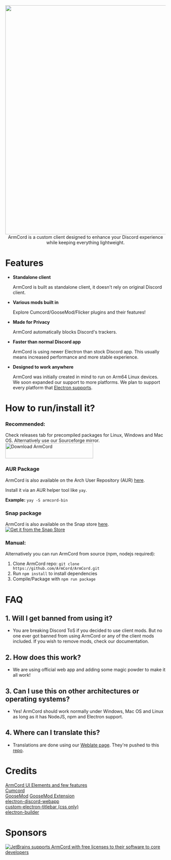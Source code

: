 
<div align="center">
<img src="https://armcord.vercel.app/armcord_full_logo.png" width="720">
 <br>ArmCord is a custom client designed to enhance your Discord experience while keeping everything lightweight. 
</div>

# Features

- **Standalone client** 

   ArmCord is built as standalone client, it doesn't rely on original Discord client.


- **Various mods built in**
 
   Explore Cumcord/GooseMod/Flicker plugins and their features!


- **Made for Privacy**

   ArmCord automatically blocks Discord's trackers.


- **Faster than normal Discord app**

   ArmCord is using newer Electron than stock Discord app. This usually means increased performance and more stable experience.


- **Designed to work anywhere**

   ArmCord was initially created in mind to run on Arm64 Linux devices. We soon expanded our support to more platforms. We plan to support every platform that [Electron supports](https://www.electronjs.org/docs/latest/tutorial/support#supported-platforms).
  
# How to run/install it?
### Recommended:
 Check releases tab for precompiled packages for Linux, Windows and Mac OS. Alternatively use our Sourceforge mirror.  
 <a href="https://sourceforge.net/projects/armcord/files/latest/download"><img alt="Download ArmCord" src="https://a.fsdn.com/con/app/sf-download-button" width=276 height=48 srcset="https://a.fsdn.com/con/app/sf-download-button?button_size=2x 2x"></a>
### AUR Package
ArmCord is also available on the Arch User Repository (AUR) [here](https://aur.archlinux.org/packages/armcord-bin/).

Install it via an AUR helper tool like `yay`.

**Example:** `yay -S armcord-bin`
### Snap package
ArmCord is also available on the Snap store [here](https://snapcraft.io/armcord).   
<a href="https://snapcraft.io/armcord">
  <img alt="Get it from the Snap Store" src="https://snapcraft.io/static/images/badges/en/snap-store-black.svg" />
</a>
### Manual:
 Alternatively you can run ArmCord from source (npm, nodejs required):    
 1. Clone ArmCord repo: `git clone https://github.com/ArmCord/ArmCord.git`    
 2. Run `npm install` to install dependencies   
 3. Compile/Package with `npm run package`    


# FAQ
## 1. Will I get banned from using it?   

 - You are breaking Discord ToS if you decided to use client mods. But no one ever got banned from using ArmCord or any of the client mods included. If you wish to remove mods, check our documentation. 
## 2. How does this work?   

 - We are using official web app and adding some magic powder to make it all work!   
## 3. Can I use this on other architectures or operating systems?

 - Yes! ArmCord should work normally under Windows, Mac OS and Linux as long as it has NodeJS, npm and Electron support.   
## 4. Where can I translate this?
 - Translations are done using our [Weblate page](https://hosted.weblate.org/projects/armcord/armcord/). They're pushed to this [repo](https://github.com/ArmCord/i18n).
# Credits
[ArmCord UI Elements and few features](https://github.com/kckarnige)   
[Cumcord](https://github.com/Cumcord/Cumcord)   
[GooseMod](https://github.com/GooseMod/GooseMod) 
[GooseMod Extension](https://github.com/GooseMod/extension)    
[electron-discord-webapp](https://github.com/SpacingBat3/electron-discord-webapp)    
[custom-electron-titlebar (css only)](https://github.com/AlexTorresSk/custom-electron-titlebar)    
[electron-builder](https://electron.build)    
# Sponsors
 [![JetBrains supports ArmCord with free licenses to their software to core developers](https://resources.jetbrains.com/storage/products/company/brand/logos/jb_beam.svg)](https://jb.gg/OpenSourceSupport)

